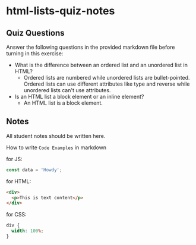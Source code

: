 # html-lists-quiz-notes

## Quiz Questions

Answer the following questions in the provided markdown file before turning in this exercise:

- What is the difference between an ordered list and an unordered list in HTML?
  - Ordered lists are numbered while unordered lists are bullet-pointed. Ordered lists can use different attributes like type and reverse while unordered lists can't use attributes.
- Is an HTML list a block element or an inline element?
  - An HTML list is a block element.

## Notes

All student notes should be written here.

How to write `Code Examples` in markdown

for JS:

```javascript
const data = 'Howdy';
```

for HTML:

```html
<div>
  <p>This is text content</p>
</div>
```

for CSS:

```css
div {
  width: 100%;
}
```
